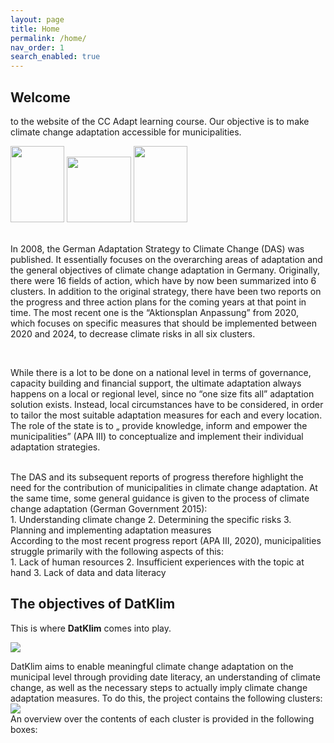 ```yaml
---
layout: page
title: Home
permalink: /home/
nav_order: 1
search_enabled: true
---
```


## Welcome ## 
to the website of the CC Adapt learning course. Our objective is to make climate change adaptation accessible for municipalities. <br>

<img src="/datklim/images/DAS.png" width=86 height=122>
<img src="/datklim/images/APA.jpg" width=103 height=105>
<img src="/datklim/images/Klimabericht NRW.jpg" width=86 height=122>

<br>
<br>

In 2008, the German Adaptation Strategy to Climate Change (DAS) was published. It essentially focuses on the overarching areas of adaptation and the general objectives of climate change adaptation in Germany. Originally, there were 16 fields of action, which have by now been summarized into 6 clusters. In addition to the original strategy, there have been two reports on the progress and three action plans for the coming years at that point in time. The most recent one is the “Aktionsplan Anpassung” from 2020, which focuses on specific measures that should be implemented between 2020 and 2024, to decrease climate risks in all six clusters. 

<br>

While there is a lot to be done on a national level in terms of governance, capacity building and financial support, the ultimate adaptation always happens on a local or regional level, since no “one size fits all” adaptation solution exists. Instead, local circumstances have to be considered, in order to tailor the most suitable adaptation measures for each and every location. The role of the state is to „ provide knowledge, inform and empower the municipalities” (APA III) to conceptualize and implement their individual adaptation strategies. 


<br>
The DAS and its subsequent reports of progress therefore highlight the need for the contribution of municipalities in climate change adaptation. At the same time, some general guidance is given to the process of climate change adaptation (German Government 2015): <br>
1. Understanding climate change
2. Determining the specific risks
3. Planning and implementing adaptation measures
<br>
According to the most recent progress report (APA III, 2020), municipalities struggle primarily with the following aspects of this: <br>
1. Lack of human resources
2. Insufficient experiences with the topic at hand
3. Lack of data and data literacy
<br>

## The objectives of DatKlim

This is where <b>DatKlim</b> comes into play.
<br>

<img src="/datklim/images/DatKlim_3boxes.PNG">

<br>

DatKlim aims to enable meaningful climate change adaptation on the municipal level through providing date literacy, an understanding of climate change, as well as the necessary steps to actually imply climate change adaptation measures. To do this, the project contains the following clusters: 
<br>
<img src="/workspaces/datklim/images/DatKlim_Wheel.PNG">
<br>
An overview over the contents of each cluster is provided in the following boxes:
<br>
